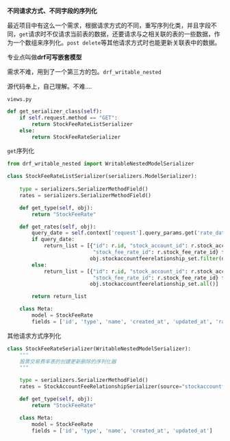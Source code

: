 **不同请求方式、不同字段的序列化**


最近项目中有这么一个需求，根据请求方式的不同，重写序列化类，并且字段不同，`get`请求时不仅请求当前表的数据，还要请求与之相关联的表的一些数据，作为一个数组来序列化。`post delete`等其他请求方式时也能更新关联表中的数据。

专业点叫做**drf可写嵌套模型**

需求不难，用到了一个第三方的包。`drf_writable_nested`

源代码奉上，自己理解。不难....


`views.py`
```python
def get_serializer_class(self):
    if self.request.method == "GET":
        return StockFeeRateListSerializer
    else:
        return StockFeeRateSerializer
```

`get`序列化
```python
from drf_writable_nested import WritableNestedModelSerializer

class StockFeeRateListSerializer(serializers.ModelSerializer):
  
    type = serializers.SerializerMethodField()
    rates = serializers.SerializerMethodField()

    def get_type(self, obj):
        return "StockFeeRate"

    def get_rates(self, obj):
        query_date = self.context['request'].query_params.get('rate_date')
        if query_date:
            return_list = [{"id": r.id, "stock_account_id": r.stock_account_id,
                            "stock_fee_rate_id": r.stock_fee_rate_id} for r in
                           obj.stockaccountfeerelationship_set.filter(date=query_date)]
        else:
            return_list = [{"id": r.id, "stock_account_id": r.stock_account_id,
                            "stock_fee_rate_id": r.stock_fee_rate_id} for r in
                           obj.stockaccountfeerelationship_set.all()]

        return return_list

    class Meta:
        model = StockFeeRate
        fields = ['id', 'type', 'name', 'created_at', 'updated_at', 'rates']
```

其他请求方式序列化

```python
class StockFeeRateSerializer(WritableNestedModelSerializer):
    """
    股票交易费率表的创建更新删除的序列化器
    """

    type = serializers.SerializerMethodField()
    rates = StockAccountFeeRelationshipSerializer(source="stockaccountfeerelationship_set", many=True)

    def get_type(self, obj):
        return "StockFeeRate"

    class Meta:
        model = StockFeeRate
        fields = ['id', 'type', 'name', 'created_at', 'updated_at']
```